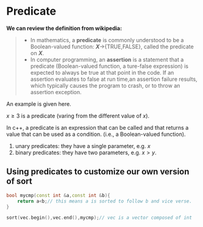 # Predicate
**We can review the definition from wikipedia:**
> - In mathematics, a **predicate** is commonly understood to be a Boolean-valued function: ***X***->{TRUE,FALSE}, called the predicate on ***X***. 
> - In computer programming, an **assertion** is a statement that a predicate (Boolean-valued function, a ture-false expression) is expected to always be true at that point in the code. If an assertion evaluates to false at run time,an assertion failure results, which typically causes the program to crash, or to throw an assertion exception. 

An example is given here.

$x\geq 3$ is a predicate (varing from the different value of $x$).

In c++, a predicate is an expression that can be called and that returns a value that can be used as a condition. (i.e., a Boolean-valued function).

1. unary predicates: they have a single parameter, e.g. $x$
2. binary predicates: they have two parameters, e.g. $x>y$.

## Using predicates to customize our own version of sort

```c++
bool mycmp(const int &a,const int &b){
    return a<b;// this means a is sorted to follow b and vice verse.
}

sort(vec.begin(),vec.end(),mycmp);// vec is a vector composed of int
```